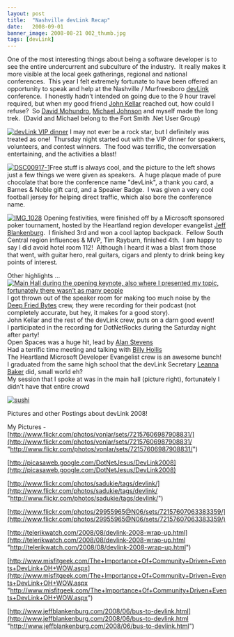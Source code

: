 ```yaml
---
layout: post
title:  "Nashville devLink Recap"
date:   2008-09-01
banner_image: 2008-08-21 002_thumb.jpg
tags: [devLink]
---
```


One of the most interesting things about being a software developer is to see the entire undercurrent and subculture of the industry.  It really makes it more visible at the local geek gatherings, regional and national conferences.  This year I felt extremely fortunate to have been offered an opportunity to speak and help at the Nashville / Murfreesboro [devLink](http://www.devlink.net/) conference.  I honestly hadn't intended on going due to the 9 hour travel required, but when my good friend [John Kellar](http://johnkellar.blogspot.com/) reached out, how could I refuse?  So [David Mohundro](http://www.mohundro.com/blog/), [Michael Johnson](http://michaelcodes.net/) and myself made the long trek.  (David and Michael belong to the Fort Smith .Net User Group)

[![devLink VIP dinner](http://gwb.blob.core.windows.net/rwalker/WindowsLiveWriter/NashvilledevLinkRecap_D4F6/DSC00902_thumb.jpg)](http://gwb.blob.core.windows.net/rwalker/WindowsLiveWriter/NashvilledevLinkRecap_D4F6/DSC00902.jpg) I may not ever be a rock star, but I definitely was treated as one!  Thursday night started out with the VIP dinner for speakers, volunteers, and contest winners.  The food was terrific, the conversation entertaining, and the activities a blast!

[![DSC00917-1](http://gwb.blob.core.windows.net/rwalker/WindowsLiveWriter/NashvilledevLinkRecap_D4F6/DSC00917-1_thumb.jpg)](http://gwb.blob.core.windows.net/rwalker/WindowsLiveWriter/NashvilledevLinkRecap_D4F6/DSC00917-1.jpg)Free stuff is always cool, and the picture to the left shows just a few things we were given as speakers.  A huge plaque made of pure chocolate that bore the conference name "devLink", a thank you card, a Barnes & Noble gift card, and a Speaker Badge.  I was given a very cool football jersey for helping direct traffic, which also bore the conference name.


[![IMG_1028](http://gwb.blob.core.windows.net/rwalker/WindowsLiveWriter/NashvilledevLinkRecap_D4F6/IMG_1028_thumb.jpg)](http://gwb.blob.core.windows.net/rwalker/WindowsLiveWriter/NashvilledevLinkRecap_D4F6/IMG_1028.jpg) Opening festivities, were finished off by a Microsoft sponsored poker tournament, hosted by the Heartland region developer evangelist [Jeff Blankenburg](http://www.jeffblankenburg.com).  I finished 3rd and won a cool laptop backpack.  Fellow South Central region influences & MVP, Tim Rayburn, finished 4th.  I am happy to say I did avoid hotel room 112!  Although I heard it was a blast from those that went, with guitar hero, real guitars, cigars and plenty to drink being key points of interest.


Other highlights ...  [![Main Hall during the opening keynote, also where I presented my topic, fortunately there wasn't as many people](http://gwb.blob.core.windows.net/rwalker/WindowsLiveWriter/NashvilledevLinkRecap_D4F6/DSC00919_thumb_1.jpg)](http://gwb.blob.core.windows.net/rwalker/WindowsLiveWriter/NashvilledevLinkRecap_D4F6/DSC00919_1.jpg)  
I got thrown out of the speaker room for making too much noise by the [Deep Fried Bytes](http://deepfriedbytes.com/) crew, they were recording for their podcast (not completely accurate, but hey, it makes for a good story).  
John Kellar and the rest of the devLink crew, puts on a darn good event!  
I participated in the recording for DotNetRocks during the Saturday night after party!  
Open Spaces was a huge hit, lead by [Alan Stevens](http://netcave.org/)  
Had a terrific time meeting and talking with [Billy Hollis](http://www.dotnetmasters.com/)  
The Heartland Microsoft Developer Evangelist crew is an awesome bunch!  
I graduated from the same high school that the devLink Secretary [Leanna Baker](http://www.the-bakers.com/) did, small world eh?  
My session that I spoke at was in the main hall (picture right), fortunately I didn't have that entire crowd  

[![sushi](http://gwb.blob.core.windows.net/rwalker/WindowsLiveWriter/NashvilledevLinkRecap_D4F6/sushi_thumb.png)](http://gwb.blob.core.windows.net/rwalker/WindowsLiveWriter/NashvilledevLinkRecap_D4F6/sushi.png)

Pictures and other Postings about devLink 2008!

My Pictures - [http://www.flickr.com/photos/vonlar/sets/72157606987908831/](http://www.flickr.com/photos/vonlar/sets/72157606987908831/ "http://www.flickr.com/photos/vonlar/sets/72157606987908831/")

[http://picasaweb.google.com/DotNetJesus/DevLink2008](http://picasaweb.google.com/DotNetJesus/DevLink2008)

[http://www.flickr.com/photos/sadukie/tags/devlink/](http://www.flickr.com/photos/sadukie/tags/devlink/ "http://www.flickr.com/photos/sadukie/tags/devlink/")

[http://www.flickr.com/photos/29955965@N06/sets/72157607063383359/](http://www.flickr.com/photos/29955965@N06/sets/72157607063383359/)

[http://telerikwatch.com/2008/08/devlink-2008-wrap-up.html](http://telerikwatch.com/2008/08/devlink-2008-wrap-up.html "http://telerikwatch.com/2008/08/devlink-2008-wrap-up.html")

[http://www.misfitgeek.com/The+Importance+Of+Community+Driven+Events+DevLink+OH+WOW.aspx](http://www.misfitgeek.com/The+Importance+Of+Community+Driven+Events+DevLink+OH+WOW.aspx "http://www.misfitgeek.com/The+Importance+Of+Community+Driven+Events+DevLink+OH+WOW.aspx")

[http://www.jeffblankenburg.com/2008/06/bus-to-devlink.html](http://www.jeffblankenburg.com/2008/06/bus-to-devlink.html "http://www.jeffblankenburg.com/2008/06/bus-to-devlink.html")